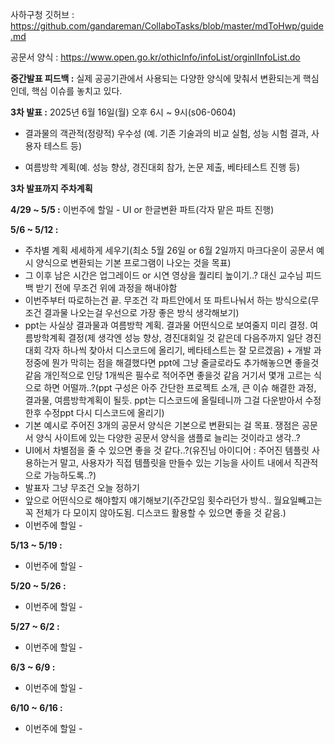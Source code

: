 사하구청 깃허브 : https://github.com/gandareman/CollaboTasks/blob/master/mdToHwp/guide.md

공문서 양식 : https://www.open.go.kr/othicInfo/infoList/orginlInfoList.do

**중간발표 피드백 :** 실제 공공기관에서 사용되는 다양한 양식에 맞춰서 변환되는게 핵심인데, 핵심 이슈를 놓치고 있다.

**3차 발표 :** 2025년 6월 16일(월) 오후 6시 ~ 9시(s06-0604)

- 결과물의 객관적(정량적) 우수성 (예. 기존 기술과의 비교 실험, 성능 시험 결과, 사용자 테스트 등)

- 여름방학 계획(예. 성능 향상, 경진대회 참가, 논문 제출, 베타테스트 진행 등)

**3차 발표까지 주차계획**

**4/29 ~ 5/5 :** 이번주에 할일 - UI or 한글변환 파트(각자 맡은 파트 진행)

**5/6 ~ 5/12 :** 
- 주차별 계획 세세하게 세우기(최소 5월 26일 or 6월 2일까지 마크다운이 공문서 예시 양식으로 변환되는 기본 프로그램이 나오는 것을 목표)
- 그 이후 남은 시간은 업그레이드 or 시연 영상을 퀄리티 높이기..? 대신 교수님 피드백 받기 전에 무조건 위에 과정을 해내야함
- 이번주부터 따로하는건 끝. 무조건 각 파트안에서 또 파트나눠서 하는 방식으로(무조건 결과물 나오는걸 우선으로 가장 좋은 방식 생각해보기)
- ppt는 사실상 결과물과 여름방학 계획. 결과물 어떤식으로 보여줄지 미리 결정. 여름방학계획 결정(제 생각엔 성능 향상, 경진대회일 것 같은데 다음주까지 일단 경진대회 각자 하나씩 찾아서 디스코드에 올리기, 베타테스트는 잘 모르겠음) + 개발 과정중에 뭔가 막히는 점을 해결했다면 ppt에 그냥 줄글로라도 추가해놓으면 좋을것 같음 개인적으로 인당 1개씩은 필수로 적어주면 좋을것 같음 거기서 몇개 고르는 식으로 하면 어떨까..?(ppt 구성은 아주 간단한 프로젝트 소개, 큰 이슈 해결한 과정, 결과물, 여름방학계획이 될듯. ppt는 디스코드에 올릴테니까 그걸 다운받아서 수정한후 수정ppt 다시 디스코드에 올리기)
- 기본 예시로 주어진 3개의 공문서 양식은 기본으로 변환되는 걸 목표. 쟁점은 공문서 양식 사이트에 있는 다양한 공문서 양식을 샘플로 늘리는 것이라고 생각..?
- UI에서 차별점을 줄 수 있으면 좋을 것 같다..?(유진님 아이디어 : 주어진 템플릿 사용하는거 말고, 사용자가 직접 템플릿을 만들수 있는 기능을 사이트 내에서 직관적으로 가능하도록..?)
- 발표자 그냥 무조건 오늘 정하기
- 앞으로 어떤식으로 해야할지 얘기해보기(주간모임 횟수라던가 방식.. 월요일빼고는 꼭 전체가 다 모이지 않아도됨. 디스코드 활용할 수 있으면 좋을 것 같음.)
- 이번주에 할일 - 

**5/13 ~ 5/19 :**

- 이번주에 할일 -

**5/20 ~ 5/26 :**

- 이번주에 할일 - 

**5/27 ~ 6/2 :**

- 이번주에 할일 -

**6/3 ~ 6/9 :**

- 이번주에 할일 -

**6/10 ~ 6/16 :** 

- 이번주에 할일 -
